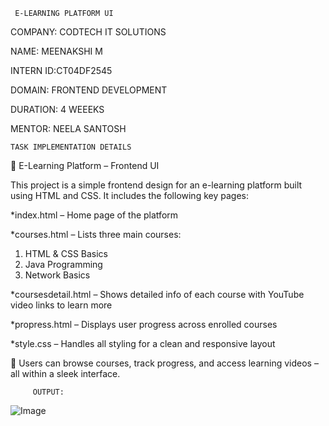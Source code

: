      E-LEARNING PLATFORM UI

COMPANY: CODTECH IT SOLUTIONS

NAME: MEENAKSHI M

INTERN ID:CT04DF2545

DOMAIN: FRONTEND DEVELOPMENT

DURATION: 4 WEEEKS

MENTOR: NEELA SANTOSH

    TASK IMPLEMENTATION DETAILS
    
📘 E-Learning Platform – Frontend UI

This project is a simple frontend design for an e-learning platform built using HTML and CSS. It includes the following key pages:

*index.html – Home page of the platform

*courses.html – Lists three main courses:

1. HTML & CSS Basics
2. Java Programming
3. Network Basics
   
*coursesdetail.html – Shows detailed info of each course with YouTube video links to learn more

*propress.html – Displays user progress across enrolled courses

*style.css – Handles all styling for a clean and responsive layout

🧠 Users can browse courses, track progress, and access learning videos – all within a sleek interface.

         OUTPUT:

  ![Image](https://github.com/user-attachments/assets/2b1eda57-a96d-42a9-b637-c15efd6ed7ed)
